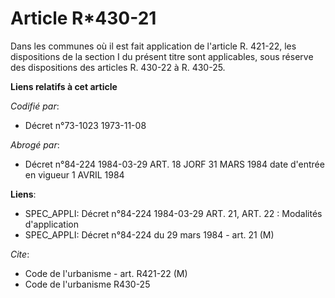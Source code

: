 # Article R*430-21

Dans les communes où il est fait application de l'article R. 421-22, les dispositions de la section I du présent titre sont
applicables, sous réserve des dispositions des articles R. 430-22 à R. 430-25.

**Liens relatifs à cet article**

_Codifié par_:

  - Décret n°73-1023 1973-11-08

_Abrogé par_:

  - Décret n°84-224 1984-03-29 ART. 18 JORF 31 MARS 1984 date d'entrée en vigueur 1 AVRIL 1984

**Liens**:

  - SPEC_APPLI: Décret n°84-224 1984-03-29 ART. 21, ART. 22 : Modalités d'application
  - SPEC_APPLI: Décret n°84-224 du 29 mars 1984 - art. 21 (M)

_Cite_:

  - Code de l'urbanisme - art. R421-22 (M)
  - Code de l'urbanisme R430-25
